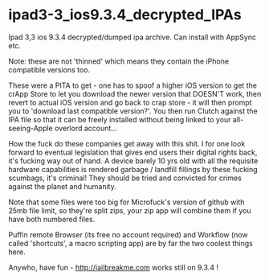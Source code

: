 # ipad3-3_ios9.3.4_decrypted_IPAs
Ipad 3,3 ios 9.3.4 decrypted/dumped ipa archive. Can install with AppSync etc.

Note: these are not 'thinned' which means they contain the iPhone compatible versions too. 

These were a PITA to get - one has to spoof a higher iOS version to get the crApp Store to let you download the newer version that DOESN'T work, then revert to actual iOS version and go back to crap store - it will then prompt you to 'download last compatible version?'.  You then run Clutch against the IPA file so that it can be freely installed without being linked to your all-seeing-Apple overlord account...

How the fuck do these companies get away with this shit.  I for one look forward to eventual legislation that gives end users their digital rights back, it's fucking way out of hand.  A device barely 10 yrs old with all the requisite hardware capabilities is rendered garbage / landfill fillings by these fucking scumbags, it's criminal! They should be tried and convicted for crimes against the planet and humanity.

Note that some files were too big for Microfuck's version of github with 25mb file limit, so they're split zips, your zip app will combine them if you have both numbered files.

Puffin remote Browser (its free no account required) and Workflow (now called 'shortcuts', a macro scripting app) are by far the two coolest things here.  

Anywho, have fun - http://jailbreakme.com works still on 9.3.4 !
